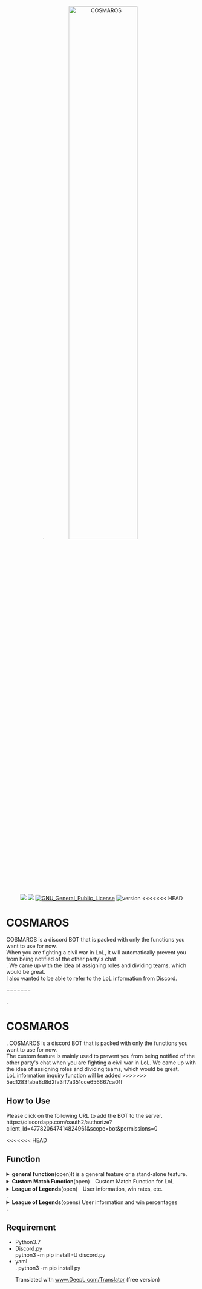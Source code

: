 <div align="center">.
<img width="60%" src="https://user-images.githubusercontent.com/11624644/79453042-1227d600-8024-11ea-83ad-42f799b0eade.png" alt="COSMAROS"><br>
<img src="https://img.shields.io/badge/-Python-F9DC3E.svg?logo=python&style=flat">
<img src="https://img.shields.io/badge/-Discord-f0b686.svg?logo=discord&style=flat">
<a href="https://en.wikipedia.org/wiki/GNU_General_Public_License"><img src="http://img.shields.io/badge/license-GPL-blue.svg?style=flat" alt="GNU_General_Public_License"></a>
<img src="https://img.shields.io/badge/version-v0.9.0-ff7964.svg" alt="version">
<<<<<<< HEAD
</div>
<h1>COSMAROS</h1>
COSMAROS is a discord BOT that is packed with only the functions you want to use for now. <br>
When you are fighting a civil war in LoL, it will automatically prevent you from being notified of the other party's chat<br>.
We came up with the idea of assigning roles and dividing teams, which would be great. <br>
I also wanted to be able to refer to the LoL information from Discord. <br>

=======
</div>.
<h1>COSMAROS</h1>.
COSMAROS is a discord BOT that is packed with only the functions you want to use for now. <br>
The custom feature is mainly used to prevent you from being notified of the other party's chat when you are fighting a civil war in LoL.
We came up with the idea of assigning roles and dividing teams, which would be great. <br>
LoL information inquiry function will be added
>>>>>>> 5ec1283faba8d8d2fa3ff7a351cce656667ca01f

<h2>How to Use</h2>
Please click on the following URL to add the BOT to the server. <br>
https://discordapp.com/oauth2/authorize?client_id=477820647414824961&scope=bot&permissions=0

<<<<<<< HEAD
<h2>Function</h2>
<details>
  <summary><b>general function</b>(open)It is a general feature or a stand-alone feature.</summary>
  <ul>
    <li><b>ping</b></li>「pong!to return
    <li><b>mention</b></li>Mentions are sent back to the sender.
    <li><b>help</b></li>Displays help for the command. Page transitions are made possible by pressing the reaction arrow.  After 30 seconds without any reaction, the reaction will be stopped.
    <li><b>role add</b></li>Assigns a position to the user who entered the command.(It only works in Soloman Land.)
    <li><b>そらまん</b></li>「呼んだ？」to return
  </ul>
</details>
<details>
  <summary><b>Custom Match Function</b>(open)　Custom Match Function for LoL</summary>
  <br>
  You can prevent eavesdropping on the chat by assigning teams and positions during custom matches in LoL, and prevent accidental entry and exit of voice chat.<br>
  <br>
  <h3>premise</h3>
  This feature is premised on the following text, voice channels. Position needed. <br>
  More user-configurable features will be added at a later date. <br>
  Assigning roles to their own text and voice channels will save you trouble. <br>
  <br>
  <table>
    <tr>
      <th>textchannel</th>
      <th>voicechannel</th>
      <th>role</th>
=======
<h2>Function</h2>.
<details>.
  <summary><b>General Functions</b>(Open) General functions and independent functions. </summary>.
  <ul>
    <LI><B>PING</B></LI> "PONG!" is returned.
    <LI><B>mention</B></LI>Sends a recommendation back to the sender.
    Display help for the <li><b>help</b></li> command. Page transitions are made possible by pressing the reaction arrow.  After 30 seconds without any reaction, the reaction will be stopped.
    <li><b>role add</b></li> grants a role to the user who enters the command. (It only works in Soloman Land.)
    <li><b>Soraman</b></li> "Did you call? to return
  </ul>.
</details>.
<details>.
  <summary><b>Custom Match Function</b>(opens) Civil War Function for LoL</summary>
  <br>
  You can prevent eavesdropping on the chat by assigning teams and positions during custom LoL matches, and prevent accidental entry and exit of voice chats. <br>
  <br>
  <h3>Supposition</h3>.
    This feature is premised on the following text, voice channels. Position needed. <br>
    More user-configurable features will be added at a later date. <br>
    Assigning roles to their own text and voice channels will save you trouble. <br>
  <br>
  <table>
    <tr>
      <th>Text channel</th>.
      <th>Voice Channel</th>.
      <th>Position</th>.
>>>>>>> 5ec1283faba8d8d2fa3ff7a351cce656667ca01f
    </tr>
    <tr>
      <th></th>.
      <th>custom_custom_general</th>
      <th></th>.
    </tr>
    <tr>
      <th>custom-1</th>
      <th>Custom-1</th>
      <th>Custom-1</th>
    </tr>
    <tr>
      <th>custom-2</th>
      <th>Custom-2</th>
      <th>Custom-2</th>
    </tr>
  </table>.
  <ul>
    <li><b>custom start</b></li>
    10 people in the "custom_general" voice channel will be automatically assigned to 2 teams and given a position at the same time.
    If there are more than 10 people, 10 people will be selected at random; no more than 10 people will be available.
<<<<<<< HEAD
    <details>
      <summary>preview</summary>
=======
    <details>.
      <summary>Preview</summary>.
>>>>>>> 5ec1283faba8d8d2fa3ff7a351cce656667ca01f
      <img width="80%" src="https://user-images.githubusercontent.com/11624644/76347968-d1fd7580-634a-11ea-9e5a-a597298086ee.gif" alt="custom_start">
    </details>.
    <li><b>custom suffle</b></li>
    Completely shuffle the assigned teams and assign them to the two teams again.
<<<<<<< HEAD
    <details>
      <summary>preview</summary>
      <img width="80%" src="https://user-images.githubusercontent.com/11624644/76348957-7633ec00-634c-11ea-9a39-e7d1c59c2e93.gif" alt="custom_start">
    </details>
    <li><b>custom list</b></li>
    View a list of all 10 members, regardless of team.
    <details>
      <summary>preview</summary>
=======
    <details>.
      <summary>Preview</summary>.
      <img width="80%" src="https://user-images.githubusercontent.com/11624644/76348957-7633ec00-634c-11ea-9a39-e7d1c59c2e93.gif" alt="custom_start">
    </details>.
    <li><b>custom list</b></li>.
    View a list of all 10 members, regardless of team.
    <details>.
      <summary>Preview</summary>.
>>>>>>> 5ec1283faba8d8d2fa3ff7a351cce656667ca01f
      <img width="80%" src="https://user-images.githubusercontent.com/11624644/76348417-81d2e300-634b-11ea-8dd2-0f0bf7dad1a6.gif" alt="custom_start">
    </details>.
    <li><b>custom teamlist</b></li>
    Displays a list of members by team.
<<<<<<< HEAD
    <details>
      <summary>preview</summary>
      <img width="80%" src="https://user-images.githubusercontent.com/11624644/76348431-88f9f100-634b-11ea-8ed0-9cc662582943.gif" alt="custom_start">
    </details>
    <li><b>custom change [number] [number]</b></li>
    You can move members between teams by specifying the number displayed in the team member list.
    <details>
      <summary>preview</summary>
=======
    <details>.
      <summary>Preview</summary>.
      <img width="80%" src="https://user-images.githubusercontent.com/11624644/76348431-88f9f100-634b-11ea-8ed0-9cc662582943.gif" alt="custom_start">
    </details>.
    <li><b>custom change [number] [number]</b></li>
    You can move members between teams by specifying the number displayed in the team member list.
    <details>.
      <summary>Preview</summary>.
>>>>>>> 5ec1283faba8d8d2fa3ff7a351cce656667ca01f
      <img width="80%" src="https://user-images.githubusercontent.com/11624644/76408908-09166a00-63d1-11ea-9099-c6e9c43c51d4.gif" alt="custom_start">
    </details>.
    <li><b>custom win [red or blue]</b></li>
    By specifying the winning team, all team members will receive an additional 1 win.
    <li><b>custom result</b></li>
    Shows the members with the most wins by the end of the team allocation function.
<<<<<<< HEAD
    <details>
      <summary>preview</summary>
=======
    <details>.
      <summary>Preview</summary>.
>>>>>>> 5ec1283faba8d8d2fa3ff7a351cce656667ca01f
      <img width="80%" src="https://user-images.githubusercontent.com/11624644/76348957-7633ec00-634c-11ea-9a39-e7d1c59c2e93.gif" alt="custom_start">
    </details>.
    <li><b>custom end</b></li>
<<<<<<< HEAD
    Ends the sorting function. Auto-removal of the position assigned to the member, log reset of the dedicated text channel, and reset of the battle record.
    <details>
      <summary>preview</summary>
      <img width="80%" src="https://user-images.githubusercontent.com/11624644/76348471-99aa6700-634b-11ea-83b1-16a93a4fd979.gif" alt="custom_start">
    </details>
  </ul>
</details>
<details>
  <summary><b>League of Legends</b>(open)　User information, win rates, etc.</summary>
  <ul>
    <li>lol status <Summoner Name></li>
    The summoner's name, level, and current ranked battle tier are displayed.
    <details>
      <summary>preview</summary>
=======
    Ends the allocation function. Auto-removal of the position assigned to the member, log reset of the dedicated text channel, and reset of the battle record.
    <details>.
      <summary>Preview</summary>.
      <img width="80%" src="https://user-images.githubusercontent.com/11624644/76348471-99aa6700-634b-11ea-83b1-16a93a4fd979.gif" alt="custom_start">
    </details>.
  </ul>.
</details>.
<details>.
  <summary><b>League of Legends</b>(opens) User information and win percentages</summary>.
  <ul>
    <li>lol status <summoner name></li>
    The summoner's name, level, and current ranked battle tier are displayed.
    <details>.
      <summary>Preview</summary>.
>>>>>>> 5ec1283faba8d8d2fa3ff7a351cce656667ca01f
      <img width="80%" src="https://user-images.githubusercontent.com/11624644/76987294-49a05580-6986-11ea-9dc6-68e75b2a248d.gif" alt="custom_start">
    </details>.
  </ul>.
  <ul>
    <li>lol free</li>
    View the free champions available for free this week.
<<<<<<< HEAD
    <details>
      <summary>preview/summary>
=======
    <details>.
      <summary>Preview</summary>.
>>>>>>> 5ec1283faba8d8d2fa3ff7a351cce656667ca01f
      <img width="80%" src="https://user-images.githubusercontent.com/11624644/76987292-486f2880-6986-11ea-8376-91684fd61bf6.gif" alt="custom_start">
    </details>.
  </ul>.
</details>.

<h2>Requirement</h2>
<ul>
  <li>Python3.7</li>
  <li>Discord.py</li>
  python3 -m pip install -U discord.py
  <li>yaml</li>.
  python3 -m pip install py

Translated with www.DeepL.com/Translator (free version)
